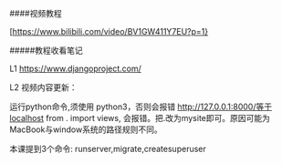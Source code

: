 ####视频教程

[https://www.bilibili.com/video/BV1GW411Y7EU?p=1}

#####教程收看笔记

L1 https://www.djangoproject.com/

L2 视频内容更新：

运行python命令,须使用 python3，否则会报错
http://127.0.0.1:8000/等于localhost
from . import views, 会报错。把.改为mysite即可。原因可能为MacBook与window系统的路径规则不同。

本课提到3个命令: runserver,migrate,createsuperuser


